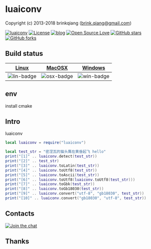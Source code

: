 # luaiconv

Copyright (c) 2013-2018 brinkqiang (brink.qiang@gmail.com)

[![luaiconv](https://img.shields.io/badge/brinkqiang-luaiconv-blue.svg?style=flat-square)](https://github.com/brinkqiang/luaiconv)
[![License](https://img.shields.io/badge/license-MIT-brightgreen.svg)](https://github.com/brinkqiang/luaiconv/blob/master/LICENSE)
[![blog](https://img.shields.io/badge/Author-Blog-7AD6FD.svg)](https://brinkqiang.github.io/)
[![Open Source Love](https://badges.frapsoft.com/os/v3/open-source.png)](https://github.com/brinkqiang)
[![GitHub stars](https://img.shields.io/github/stars/brinkqiang/luaiconv.svg?label=Stars)](https://github.com/brinkqiang/luaiconv) 
[![GitHub forks](https://img.shields.io/github/forks/brinkqiang/luaiconv.svg?label=Fork)](https://github.com/brinkqiang/luaiconv)

## Build status
| [Linux][lin-link] | [MacOSX][osx-link] | [Windows][win-link] |
| :---------------: | :----------------: | :-----------------: |
| ![lin-badge]      | ![osx-badge]       | ![win-badge]        |

[lin-badge]: https://travis-ci.org/brinkqiang/luaiconv.svg?branch=master "Travis build status"
[lin-link]:  https://travis-ci.org/brinkqiang/luaiconv "Travis build status"
[osx-badge]: https://travis-ci.org/brinkqiang/luaiconv.svg?branch=master "Travis build status"
[osx-link]:  https://travis-ci.org/brinkqiang/luaiconv "Travis build status"
[win-badge]: https://ci.appveyor.com/api/projects/status/github/brinkqiang/luaiconv?branch=master&svg=true "AppVeyor build status"
[win-link]:  https://ci.appveyor.com/project/brinkqiang/luaiconv "AppVeyor build status"

## env
install cmake

## Intro
luaiconv
```lua
local luaiconv = require("luaiconv")

local test_str = "密涅瓦的猫头鹰在黄昏起飞 hello"
print("[1]" .. luaiconv.detect(test_str))
print("[2]" .. test_str)
print("[3]" .. luaiconv.toLatin(test_str))
print("[4]" .. luaiconv.toUtf8(test_str))
print("[5]" .. luaiconv.toAscii(test_str))
print("[6]" .. luaiconv.toUtf8(luaiconv.toUtf8(test_str)))
print("[7]" .. luaiconv.toGbk(test_str))
print("[8]" .. luaiconv.toGb18030(test_str))
print("[9]" .. luaiconv.convert("utf-8", "gb18030", test_str))
print("[10]" .. luaiconv.convert("gb18030", "utf-8", test_str))

```
## Contacts
[![Join the chat](https://badges.gitter.im/brinkqiang/luaiconv/Lobby.svg)](https://gitter.im/brinkqiang/luaiconv)

## Thanks
